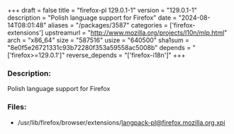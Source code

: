 +++
draft = false
title = "firefox-pl 129.0.1-1"
version = "129.0.1-1"
description = "Polish language support for Firefox"
date = "2024-08-14T08:01:48"
aliases = "/packages/3587"
categories = ['firefox-extensions']
upstreamurl = "http://www.mozilla.org/projects/l10n/mlp.html"
arch = "x86_64"
size = "587516"
usize = "640500"
sha1sum = "8e0f5e26721331c93b72280f353a59558ac5008b"
depends = "['firefox>=129.0.1']"
reverse_depends = "['firefox-i18n']"
+++
### Description: 
Polish language support for Firefox

### Files: 
* /usr/lib/firefox/browser/extensions/langpack-pl@firefox.mozilla.org.xpi
